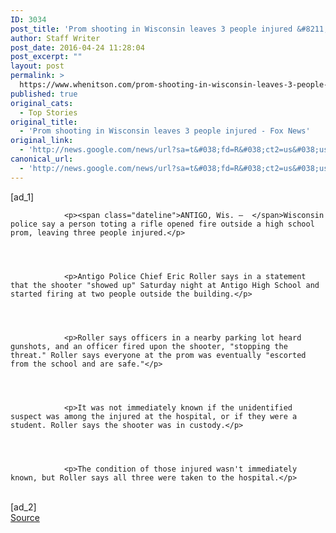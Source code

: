```yaml
---
ID: 3034
post_title: 'Prom shooting in Wisconsin leaves 3 people injured &#8211; Fox News'
author: Staff Writer
post_date: 2016-04-24 11:28:04
post_excerpt: ""
layout: post
permalink: >
  https://www.whenitson.com/prom-shooting-in-wisconsin-leaves-3-people-injured-fox-news/
published: true
original_cats:
  - Top Stories
original_title:
  - 'Prom shooting in Wisconsin leaves 3 people injured - Fox News'
original_link:
  - 'http://news.google.com/news/url?sa=t&#038;fd=R&#038;ct2=us&#038;usg=AFQjCNEqI03onoY9JVhmzvE8S8YWkuUC1A&#038;clid=c3a7d30bb8a4878e06b80cf16b898331&#038;cid=52779093895709&#038;ei=w60cV4imKoeFwgG_uZ7gBQ&#038;url=http://www.foxnews.com/us/2016/04/24/prom-shooting-in-wisconsin-leaves-3-people-injured.html'
canonical_url:
  - 'http://news.google.com/news/url?sa=t&#038;fd=R&#038;ct2=us&#038;usg=AFQjCNEqI03onoY9JVhmzvE8S8YWkuUC1A&#038;clid=c3a7d30bb8a4878e06b80cf16b898331&#038;cid=52779093895709&#038;ei=w60cV4imKoeFwgG_uZ7gBQ&#038;url=http://www.foxnews.com/us/2016/04/24/prom-shooting-in-wisconsin-leaves-3-people-injured.html'
---
```

 [ad_1]
<br><div readability="52">
    
        
        
        
            
                <p><span class="dateline">ANTIGO, Wis. –  </span>Wisconsin police say a person toting a rifle opened fire outside a high school prom, leaving three people injured.</p>                
                

            	 
            
                <p>Antigo Police Chief Eric Roller says in a statement that the shooter "showed up" Saturday night at Antigo High School and started firing at two people outside the building.</p>                
                

            	 
            
                <p>Roller says officers in a nearby parking lot heard gunshots, and an officer fired upon the shooter, "stopping the threat." Roller says everyone at the prom was eventually "escorted from the school and are safe."</p>                
                

            	 
            
                <p>It was not immediately known if the unidentified suspect was among the injured at the hospital, or if they were a student. Roller says the shooter was in custody.</p>                
                

            	 
            
                <p>The condition of those injured wasn't immediately known, but Roller says all three were taken to the hospital.</p>                
                

            	 
            

            
                
                    
                
                


 

            
        
    
</div>
<br>[ad_2]
<br><a href="http://news.google.com/news/url?sa=t&#038;fd=R&#038;ct2=us&#038;usg=AFQjCNEqI03onoY9JVhmzvE8S8YWkuUC1A&#038;clid=c3a7d30bb8a4878e06b80cf16b898331&#038;cid=52779093895709&#038;ei=w60cV4imKoeFwgG_uZ7gBQ&#038;url=http://www.foxnews.com/us/2016/04/24/prom-shooting-in-wisconsin-leaves-3-people-injured.html">Source </a>